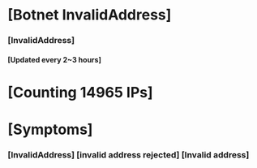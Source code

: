 # [Botnet InvalidAddress]
### [InvalidAddress]
#### [Updated every 2~3 hours]

# [Counting 14965 IPs]

# [Symptoms] 

###   [InvalidAddress] [invalid address rejected] [Invalid address]
